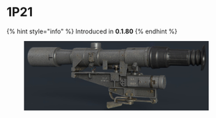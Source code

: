 # 1P21

{% hint style="info" %}
Introduced in **0.1.80**
{% endhint %}

<figure><img src="../../../../../../.gitbook/assets/render_ps.jpg" alt=""><figcaption></figcaption></figure>
